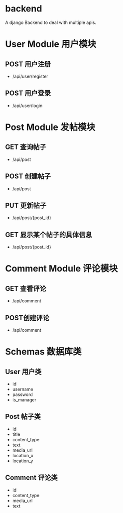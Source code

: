 # backend
A django Backend to deal with multiple apis.

# User Module 用户模块
## POST  用户注册
- /api/user/register
## POST 用户登录
- /api/user/login

# Post Module 发帖模块
## GET 查询帖子
- /api/post
## POST 创建帖子
- /api/post
## PUT 更新帖子
- /api/post/{post_id}
## GET 显示某个帖子的具体信息
- /api/post/{post_id}
# Comment Module 评论模块
## GET 查看评论
- /api/comment
## POST创建评论
- /api/comment

# Schemas 数据库类
## User 用户类
- id
- username
- password
- is_manager
## Post 帖子类
- id
- title
- content_type
- text
- media_url
- location_x
- location_y
## Comment 评论类
- id
- content_type
- media_url
- text
